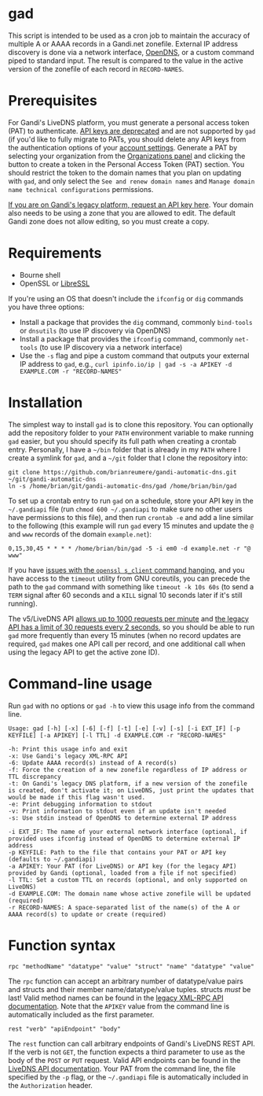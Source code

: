 gad
===

This script is intended to be used as a cron job to maintain the accuracy of multiple A or AAAA records in a Gandi.net zonefile. External IP address discovery is done via a network interface, [OpenDNS](http://www.opendns.com), or a custom command piped to standard input. The result is compared to the value in the active version of the zonefile of each record in `RECORD-NAMES`.

Prerequisites
=============

For Gandi's LiveDNS platform, you must generate a personal access token (PAT) to authenticate. [API keys are deprecated](https://api.gandi.net/docs/changelog/) and are not supported by `gad` (if you'd like to fully migrate to PATs, you should delete any API keys from the authentication options of your [account settings](https://account.gandi.net/en). Generate a PAT by selecting your organization from the [Organizations panel](https://admin.gandi.net/organizations/) and clicking the button to create a token in the Personal Access Token (PAT) section. You should restrict the token to the domain names that you plan on updating with `gad`, and only select the `See and renew domain names` and `Manage domain name technical configurations` permissions.

[If you are on Gandi's legacy platform, request an API key here](https://www.gandi.net/admin/apixml/). Your domain also needs to be using a zone that you are allowed to edit. The default Gandi zone does not allow editing, so you must create a copy.

Requirements
============

  * Bourne shell
  * OpenSSL or [LibreSSL](http://www.libressl.org)

If you're using an OS that doesn't include the `ifconfig` or `dig` commands you have three options:
  * Install a package that provides the `dig` command, commonly `bind-tools` or `dnsutils` (to use IP discovery via OpenDNS)
  * Install a package that provides the `ifconfig` command, commonly `net-tools` (to use IP discovery via a network interface)
  * Use the `-s` flag and pipe a custom command that outputs your external IP address to `gad`, e.g., ```curl ipinfo.io/ip | gad -s -a APIKEY -d EXAMPLE.COM -r "RECORD-NAMES"```

Installation
============

The simplest way to install `gad` is to clone this repository. You can optionally add the repository folder to your `PATH` environment variable to make running `gad` easier, but you should specify its full path when creating a crontab entry. Personally, I have a `~/bin` folder that is already in my `PATH` where I create a symlink for `gad`, and a `~/git` folder that I clone the repository into:

```
git clone https://github.com/brianreumere/gandi-automatic-dns.git ~/git/gandi-automatic-dns
ln -s /home/brian/git/gandi-automatic-dns/gad /home/brian/bin/gad
```

To set up a crontab entry to run `gad` on a schedule, store your API key in the `~/.gandiapi` file (run `chmod 600 ~/.gandiapi` to make sure no other users have permissions to this file), and then run `crontab -e` and add a line similar to the following (this example will run `gad` every 15 minutes and update the `@` and `www` records of the domain `example.net`):

```
0,15,30,45 * * * * /home/brian/bin/gad -5 -i em0 -d example.net -r "@ www"
```

If you have [issues with the `openssl s_client` command hanging](https://github.com/brianreumere/gandi-automatic-dns/issues/31), and you have access to the `timeout` utility from GNU coreutils, you can precede the path to the `gad` command with something like `timeout -k 10s 60s` (to send a `TERM` signal after 60 seconds and a `KILL` signal 10 seconds later if it's still running).

The v5/LiveDNS API [allows up to 1000 requests per minute](https://api.gandi.net/docs/reference/) and [the legacy API has a limit of 30 requests every 2 seconds](https://docs.gandi.net/en/reseller/faq/index.html), so you should be able to run `gad` more frequently than every 15 minutes (when no record updates are required, `gad` makes one API call per record, and one additional call when using the legacy API to get the active zone ID).

Command-line usage
==================

Run `gad` with no options or `gad -h` to view this usage info from the command line.

```
Usage: gad [-h] [-x] [-6] [-f] [-t] [-e] [-v] [-s] [-i EXT_IF] [-p KEYFILE] [-a APIKEY] [-l TTL] -d EXAMPLE.COM -r "RECORD-NAMES"

-h: Print this usage info and exit
-x: Use Gandi's legacy XML-RPC API
-6: Update AAAA record(s) instead of A record(s)
-f: Force the creation of a new zonefile regardless of IP address or TTL discrepancy
-t: On Gandi's legacy DNS platform, if a new version of the zonefile is created, don't activate it; on LiveDNS, just print the updates that would be made if this flag wasn't used.
-e: Print debugging information to stdout
-v: Print information to stdout even if an update isn't needed
-s: Use stdin instead of OpenDNS to determine external IP address

-i EXT_IF: The name of your external network interface (optional, if provided uses ifconfig instead of OpenDNS to determine external IP address
-p KEYFILE: Path to the file that contains your PAT or API key (defaults to ~/.gandiapi)
-a APIKEY: Your PAT (for LiveDNS) or API key (for the legacy API) provided by Gandi (optional, loaded from a file if not specified)
-l TTL: Set a custom TTL on records (optional, and only supported on LiveDNS)
-d EXAMPLE.COM: The domain name whose active zonefile will be updated (required)
-r RECORD-NAMES: A space-separated list of the name(s) of the A or AAAA record(s) to update or create (required)
```

Function syntax
============

```
rpc "methodName" "datatype" "value" "struct" "name" "datatype" "value"
```

The `rpc` function can accept an arbitrary number of datatype/value pairs and structs and their member name/datatype/value tuples. structs _must_ be last! Valid method names can be found in the [legacy XML-RPC API documentation](http://doc.rpc.gandi.net/index.html). Note that the `APIKEY` value from the command line is automatically included as the first parameter.

```
rest "verb" "apiEndpoint" "body"
```

The `rest` function can call arbitrary endpoints of Gandi's LiveDNS REST API. If the verb is not `GET`, the function expects a third parameter to use as the body of the `POST` or `PUT` request. Valid API endpoints can be found in the [LiveDNS API documentation](https://api.gandi.net/docs/livedns/). Your PAT from the command line, the file specified by the `-p` flag, or the `~/.gandiapi` file is automatically included in the `Authorization` header.
